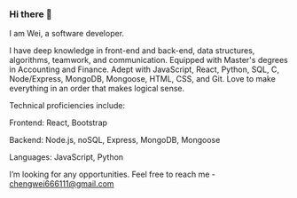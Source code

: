 ### Hi there 👋

I am Wei, a software developer.

I have deep knowledge in front-end and back-end, data structures, algorithms, teamwork, and communication. Equipped with Master's degrees in Accounting and Finance. Adept with JavaScript, React, Python, SQL, C, Node/Express, MongoDB, Mongoose, HTML, CSS, and Git. Love to make everything in an order that makes logical sense.

Technical proficiencies include:

Frontend: React, Bootstrap

Backend: Node.js, noSQL, Express, MongoDB, Mongoose

Languages: JavaScript, Python

I’m looking for any opportunities. Feel free to reach me - chengwei666111@gmail.com

